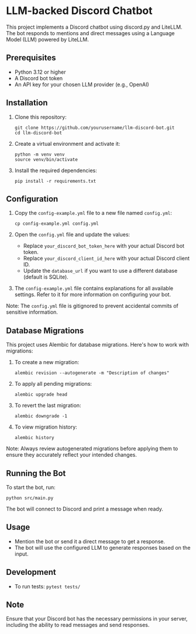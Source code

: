 # LLM-backed Discord Chatbot

This project implements a Discord chatbot using discord.py and LiteLLM. The bot responds to mentions and direct messages using a Language Model (LLM) powered by LiteLLM.

## Prerequisites

- Python 3.12 or higher
- A Discord bot token
- An API key for your chosen LLM provider (e.g., OpenAI)

## Installation

1. Clone this repository:
   ```
   git clone https://github.com/yourusername/llm-discord-bot.git
   cd llm-discord-bot
   ```

2. Create a virtual environment and activate it:
   ```
   python -m venv venv
   source venv/bin/activate
   ```

3. Install the required dependencies:
   ```
   pip install -r requirements.txt
   ```

## Configuration

1. Copy the `config-example.yml` file to a new file named `config.yml`:
   ```
   cp config-example.yml config.yml
   ```

2. Open the `config.yml` file and update the values:
   - Replace `your_discord_bot_token_here` with your actual Discord bot token.
   - Replace `your_discord_client_id_here` with your actual Discord client ID.
   - Update the `database_url` if you want to use a different database (default is SQLite).

3. The `config-example.yml` file contains explanations for all available settings. Refer to it for more information on configuring your bot.

Note: The `config.yml` file is gitignored to prevent accidental commits of sensitive information.

## Database Migrations

This project uses Alembic for database migrations. Here's how to work with migrations:

1. To create a new migration:
   ```
   alembic revision --autogenerate -m "Description of changes"
   ```

2. To apply all pending migrations:
   ```
   alembic upgrade head
   ```

3. To revert the last migration:
   ```
   alembic downgrade -1
   ```

4. To view migration history:
   ```
   alembic history
   ```

Note: Always review autogenerated migrations before applying them to ensure they accurately reflect your intended changes.

## Running the Bot

To start the bot, run:
```
python src/main.py
```

The bot will connect to Discord and print a message when ready.

## Usage

- Mention the bot or send it a direct message to get a response.
- The bot will use the configured LLM to generate responses based on the input.

## Development

- To run tests: `pytest tests/`

## Note

Ensure that your Discord bot has the necessary permissions in your server, including the ability to read messages and send responses.
